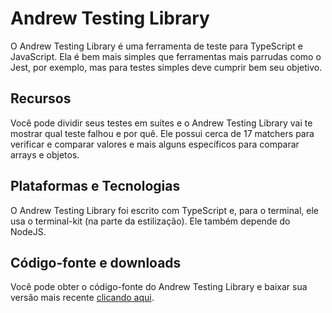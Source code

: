# Andrew Testing Library

O Andrew Testing Library é uma ferramenta de teste para TypeScript e JavaScript. Ela é bem mais simples que ferramentas mais parrudas como o Jest, por exemplo, mas para testes simples deve cumprir bem seu objetivo. 

## Recursos

Você pode dividir seus testes em suítes e o Andrew Testing Library vai te mostrar qual teste falhou e por quê. Ele possui cerca de 17 matchers para verificar e comparar valores e mais alguns específicos para comparar arrays e objetos.

## Plataformas e Tecnologias

O Andrew Testing Library foi escrito com TypeScript e, para o terminal, ele usa o terminal-kit (na parte da estilização). Ele também depende do NodeJS.

## Código-fonte e downloads

Você pode obter o código-fonte do Andrew Testing Library e baixar sua versão mais recente [clicando aqui](https://github.com/Redwars22/andrew-testing-library).